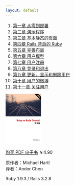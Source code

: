 ```yaml
---
layout: default
---
```


<div class="l-menu">
	<ol class="menu">
		<li><a href="chapter1.html" title="第一章 从零到部署">第一章 从零到部署</a></li>
		<li><a href="chapter2.html" title="第二章 演示生活">第二章 演示程序</a></li>
		<li><a href="chapter3.html" title="第三章 基本静态的页面">第三章 基本静态的页面</a></li>
		<li><a href="chapter4.html" title="第四章 Rails 背后的 Ruby">第四章 Rails 背后的 Ruby</a></li>
		<li><a href="chapter5.html" title="第五章 完善布局">第五章 完善布局</a></li>
		<li><a href="chapter6.html" title="第六章 用户模型">第六章 用户模型</a></li>
		<li><a href="chapter7.html" title="第七章 用户注册">第七章 用户注册</a></li>
		<li><a href="chapter8.html" title="第八章 登录和退出">第八章 登录和退出</a></li>
		<li><a href="chapter9.html" title="第九章 更新、显示和删除用户">第九章 更新、显示和删除用户</a></li>
		<li><a href="chapter10.html" title="第十章 用户的微博">第十章 用户的微博</a></li>
		<li><a href="chapter11.html" title="第十一章 用户间互相关注">第十一章 关注用户</a></li>
	</ol>
</div>

<div class="r-info">
	<p><img src="assets/images/cover.jpg" width="116" height="163" alt="Ruby on Rails 教程" title="Ruby on Rails 教程" /></p>
	<p><a href="http://item.taobao.com/item.htm?id=17282686017" title="购买 PDF 电子书" target="_blank">购买 PDF 电子书</a> ￥4.90</p>
	<p class="authors">原作者：Michael Hartl <br />译者：Andor Chen</p>
	<p class="versions">Ruby 1.9.3 / Rails 3.2.8</p>
</div>

<div class="clearfix"></div>
